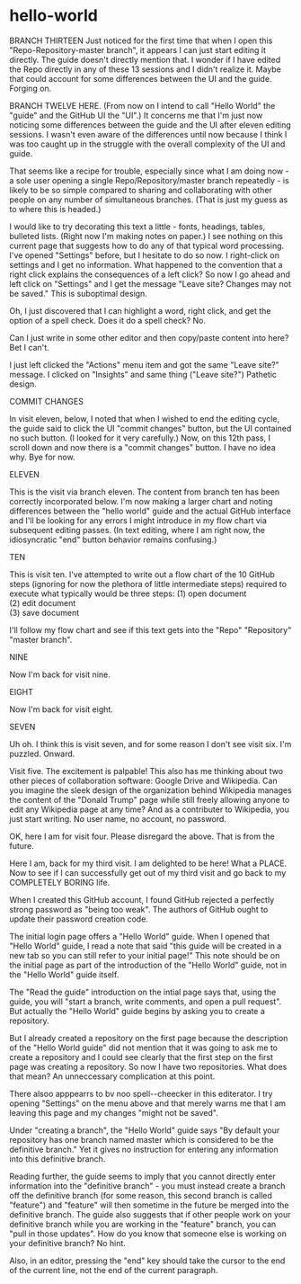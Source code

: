 # hello-world

BRANCH THIRTEEN
Just noticed for the first time that when I open this "Repo-Repository-master branch", it appears I can just start editing it directly. The guide doesn't directly mention that. I wonder if I have edited the Repo directly in any of these 13 sessions and I didn't realize it. Maybe that could account for some differences between the UI and the guide. Forging on.

BRANCH TWELVE HERE. (From now on I intend to call "Hello World" the "guide" and the GitHub UI the "UI".) It concerns me that I'm just now noticing some differences between the guide and the UI after eleven editing sessions. I wasn't even aware of the differences until now because I think I was too caught up in the struggle with the overall complexity of the UI and guide. 

That seems like a recipe for trouble, especially since what I am doing now - a sole user opening a single Repo/Repository/master branch repeatedly - is likely to be so simple compared to sharing and collaborating with other people on any number of simultaneous branches. (That is just my guess as to where this is headed.)

I would like to try decorating this text a little - fonts, headings, tables, bulleted lists. (Right now I'm making notes on paper.) I see nothing on this current page that suggests how to do any of that typical word processing. I've opened "Settings" before, but I hesitate to do so now. I right-click on settings and I get no information. What happened to the convention that a right click explains the consequences of a left click? So now I go ahead and left click on "Settings" and I get the message "Leave site? Changes may not be saved." This is suboptimal design.

Oh, I just discovered that I can highlight a word, right click, and get the option of a spell check. Does it do a spell check? No.

Can I just write in some other editor and then copy/paste content into here? Bet I can't.

I just left clicked the "Actions" menu item and got the same "Leave site?" message. I clicked on "Insights" and same thing ("Leave site?") Pathetic design.

COMMIT CHANGES

In visit eleven, below, I noted that when I wished to end the editing cycle, the guide said to click the UI "commit changes" button, but the UI contained no such button. (I looked for it very carefully.) Now, on this 12th pass, I scroll down and now there is a "commit changes" button. I have no idea why. Bye for now.

ELEVEN

This is the visit via branch eleven. The content from branch ten has been correctly incorporated below. I'm now making a larger chart and noting differences between the "hello world" guide and the actual GitHub interface and I'll be looking for any errors I might introduce in my flow chart via subsequent editing passes. (In text editing, where I am right now, the idiosyncratic "end" button behavior remains confusing.)

TEN

This is visit ten. I've attempted to write out a flow chart of the 10 GitHub steps (ignoring for now the plethora of little intermediate steps) required to execute what typically would be three steps: 
(1) open document  
(2) edit document  
(3) save document

I'll follow my flow chart and see if this text gets into the "Repo" "Repository" "master branch".

NINE

Now I'm back for visit nine.

EIGHT

Now I'm back for visit eight.

SEVEN

Uh oh. I think this is visit seven, and for some reason I don't see visit six. I'm puzzled. Onward.

Visit five. The excitement is palpable! This also has me thinking about two other pieces of collaboration software: Google Drive and Wikipedia. Can you imagine the sleek design of the organization behind Wikipedia manages the content of the "Donald Trump" page while still freely allowing anyone to edit any Wikipedia page at any time? And as a contributer to Wikipedia, you just start writing. No user name, no account, no password.

OK, here I am for visit four. Please disregard the above. That is from the future.

Here I am, back for my third visit. I am delighted to be here! What a PLACE. Now to see if I can successfully get out of my third visit and go back to my COMPLETELY BORING life.

When I created this GitHub account, I found GitHub rejected a perfectly strong password as "being too weak". The authors of GitHub ought to update their password creation code.

The initial login page offers a "Hello World" guide. When I opened that "Hello World" guide, I read a note that said "this guide will be created in a new tab so you can still refer to your initial page!" This note should be on the initial page as part of the introduction of the "Hello World" guide, not in the "Hello World" guide itself.

The "Read the guide" introduction on the intial page says that, using the guide, you will "start a branch, write comments, and open a pull request". But actually the "Hello World" guide begins by asking you to create a repository.

But I already created a repository on the first page because the description of the "Hello World guide" did not mention that it was going to ask me to create a repository and I could see clearly that the first step on the first page was creating a repository. So now I have two repositories. What does that mean? An unneccessary complication at this point.

There alsoo apppearrs to bv noo spell--cheecker in this editerator. I try opening "Settings" on the menu above and that merely warns me that I am leaving this page and my changes "might not be saved".

Under "creating a branch", the "Hello World" guide says "By default your repository has one branch named master which is considered to be the definitive branch." Yet it gives no instruction for entering any information into this definitive branch. 

Reading further, the guide seems to imply that you cannot directly enter information into the "definitive branch" - you must instead create a branch off the definitive branch (for some reason, this second branch is called "feature") and "feature" will then sometime in the future be merged into the definitive branch. The guide also suggests that if other people work on your definitive branch while you are working in the "feature" branch, you can "pull in those updates". How do you know that someone else is working on your definitive branch? No hint.

Also, in an editor, pressing the "end" key should take the cursor to the end of the current line, not the end of the current paragraph.
